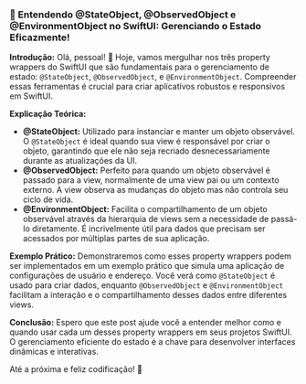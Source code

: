### 🔄 Entendendo @StateObject, @ObservedObject e @EnvironmentObject no SwiftUI: Gerenciando o Estado Eficazmente!

**Introdução:**
Olá, pessoal! 🚀 Hoje, vamos mergulhar nos três property wrappers do SwiftUI que são fundamentais para o gerenciamento de estado: `@StateObject`, `@ObservedObject`, e `@EnvironmentObject`. 
Compreender essas ferramentas é crucial para criar aplicativos robustos e responsivos em SwiftUI.

**Explicação Teórica:**
- **@StateObject:** Utilizado para instanciar e manter um objeto observável. O `@StateObject` é ideal quando sua view é responsável por criar o objeto, garantindo que ele não seja recriado desnecessariamente durante as atualizações da UI.
- **@ObservedObject:** Perfeito para quando um objeto observável é passado para a view, normalmente de uma view pai ou um contexto externo. A view observa as mudanças do objeto mas não controla seu ciclo de vida.
- **@EnvironmentObject:** Facilita o compartilhamento de um objeto observável através da hierarquia de views sem a necessidade de passá-lo diretamente. É incrivelmente útil para dados que precisam ser acessados por múltiplas partes de sua aplicação.

**Exemplo Prático:**
Demonstraremos como esses property wrappers podem ser implementados em um exemplo prático que simula uma aplicação de configurações de usuário e endereço. Você verá como `@StateObject` é usado para criar dados, enquanto `@ObservedObject` e `@EnvironmentObject` facilitam a interação e o compartilhamento desses dados entre diferentes views.

**Conclusão:**
Espero que este post ajude você a entender melhor como e quando usar cada um desses property wrappers em seus projetos SwiftUI. O gerenciamento eficiente do estado é a chave para desenvolver interfaces dinâmicas e interativas.

Até a próxima e feliz codificação! 🚀

